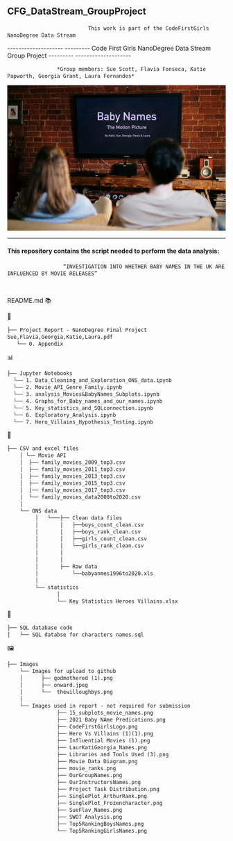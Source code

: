 ## CFG_DataStream_GroupProject
                              This work is part of the CodeFirstGirls NanoDegree Data Stream 


-------------------- ---------   Code First Girls NanoDegree Data Stream Group Project  --------- --------------------

                    *Group members: Sue Scott, Flavia Fonseca, Katie Papworth, Georgia Grant, Laura Fernandes* 


![](https://github.com/Fernandes2692/CFG_DataStream_GroupProject/blob/main/Images/BabyNames_Movie1.jpeg)


  ---
 
#### This repository contains the script needed to perform the data analysis: 
                      “INVESTIGATION INTO WHETHER BABY NAMES IN THE UK ARE INFLUENCED BY MOVIE RELEASES” 
 
 <br/>
 
README.md :books: 

:page_facing_up:
  
    ├── Project Report - NanoDegree Final Project Sue,Flavia,Georgia,Katie,Laura.pdf
       └── 0. Appendix
       
:bar_chart:

    ├── Jupyter Notebooks 
      └── 1. Data_Cleaning_and_Exploration_ONS_data.ipynb 
      └── 2. Movie_API_Genre_Family.ipynb 
      └── 3. analysis_Movies&BabyNames_Subplots.ipynb
      └── 4. Graphs_for_Baby_names_and_our_names.ipynb
      └── 5. Key_statistics_and_SQLconnection.ipynb
      └── 6. Exploratory_Analysis.ipynb 
      └── 7. Hero_Villains_Hypothesis_Testing.ipynb 
      
:notebook_with_decorative_cover:

    ├── CSV and excel files
        │ └── Movie API
        │  ├── family_movies_2009_top3.csv 
        │  ├── family_movies_2011_top3.csv 
        │  ├── family_movies_2013_top3.csv 
        │  ├── family_movies_2015_top3.csv 
        │  │── family_movies_2017_top3.csv
        │  └── family_movies_data2000to2020.csv
        │  
        └── ONS data 
             │   └───├── Clean data files 
             │       │   ├──boys_count_clean.csv
             │       │   ├──boys_rank_clean.csv
             │       │   ├──girls_count_clean.csv
             │       │   └──girls_rank_clean.csv
             │       │
             │       │        
             │       ├── Raw data
             │           └──babyanmes1996to2020.xls
             │
             └── statistics 
                    │
                    └── Key Statistics Heroes Villains.xlsx 
                   
:file_folder:
    
    ├── SQL database code
    │   └── SQL databse for characters names.sql
     
:framed_picture:

    ├── Images
        └── Images for upload to github
        │      ├── godmothered (1).png
        │      ├── onward.jpeg
        │      └──  thewilloughbys.png
        │
        └── Images used in report - not required for submission
                    ├── 15_subplots_movie_names.png
                    ├── 2021 Baby NAme Predications.png
                    ├── CodeFirstGirlsLogo.png
                    ├── Hero Vs Villains (1)(1).png
                    ├── Influential Movies (1).png
                    ├── LaurKatiGeorgia_Names.png
                    ├── Libraries and Tools Used (3).png
                    ├── Movie Data Diagram.png
                    ├── movie_ranks.png
                    ├── OurGroupNames.png
                    ├── OurInstructorsNames.png
                    ├── Project Task Distribution.png
                    ├── SinglePlot_ArthurRank.png
                    ├── SinglePlot_Frozencharacter.png
                    ├── SueFlav_Names.png
                    ├── SWOT Analysis.png
                    ├── Top5RankingBoysNames.png
                    └── Top5RankingGirlsNames.png



